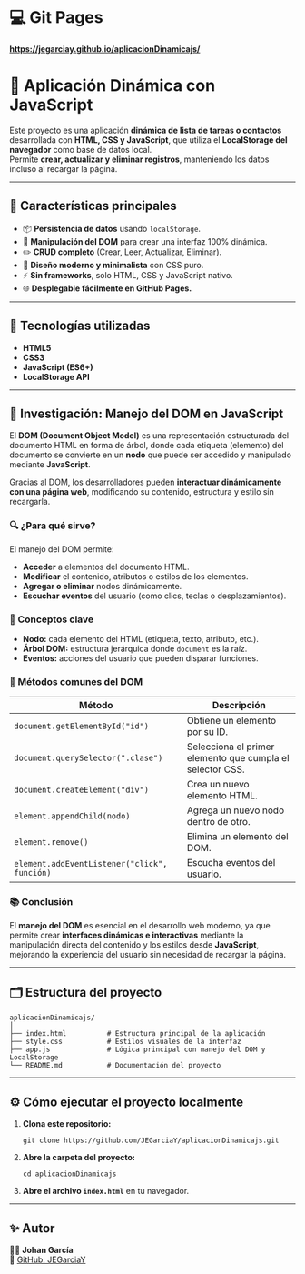 # 💻 Git Pages
**https://jegarciay.github.io/aplicacionDinamicajs/**

# 🧠 Aplicación Dinámica con JavaScript

Este proyecto es una aplicación **dinámica de lista de tareas o contactos** desarrollada con **HTML, CSS y JavaScript**, que utiliza el **LocalStorage del navegador** como base de datos local.  
Permite **crear, actualizar y eliminar registros**, manteniendo los datos incluso al recargar la página.

---

## 🚀 Características principales

- 📦 **Persistencia de datos** usando `localStorage`.
- 🧩 **Manipulación del DOM** para crear una interfaz 100% dinámica.
- ✏️ **CRUD completo** (Crear, Leer, Actualizar, Eliminar).
- 🎨 **Diseño moderno y minimalista** con CSS puro.
- ⚡ **Sin frameworks**, solo HTML, CSS y JavaScript nativo.
- 🌐 **Desplegable fácilmente en GitHub Pages.**

---

## 🧰 Tecnologías utilizadas

- **HTML5**
- **CSS3**
- **JavaScript (ES6+)**
- **LocalStorage API**

---

## 🧩 Investigación: Manejo del DOM en JavaScript

El **DOM (Document Object Model)** es una representación estructurada del documento HTML en forma de árbol, donde cada etiqueta (elemento) del documento se convierte en un **nodo** que puede ser accedido y manipulado mediante **JavaScript**.

Gracias al DOM, los desarrolladores pueden **interactuar dinámicamente con una página web**, modificando su contenido, estructura y estilo sin recargarla.

### 🔍 ¿Para qué sirve?

El manejo del DOM permite:
- **Acceder** a elementos del documento HTML.  
- **Modificar** el contenido, atributos o estilos de los elementos.  
- **Agregar o eliminar** nodos dinámicamente.  
- **Escuchar eventos** del usuario (como clics, teclas o desplazamientos).  

### 🧠 Conceptos clave

- **Nodo:** cada elemento del HTML (etiqueta, texto, atributo, etc.).  
- **Árbol DOM:** estructura jerárquica donde `document` es la raíz.  
- **Eventos:** acciones del usuario que pueden disparar funciones.  

### 🧰 Métodos comunes del DOM

| Método | Descripción |
|--------|--------------|
| `document.getElementById("id")` | Obtiene un elemento por su ID. |
| `document.querySelector(".clase")` | Selecciona el primer elemento que cumpla el selector CSS. |
| `document.createElement("div")` | Crea un nuevo elemento HTML. |
| `element.appendChild(nodo)` | Agrega un nuevo nodo dentro de otro. |
| `element.remove()` | Elimina un elemento del DOM. |
| `element.addEventListener("click", función)` | Escucha eventos del usuario. |

### 📚 Conclusión

El **manejo del DOM** es esencial en el desarrollo web moderno, ya que permite crear **interfaces dinámicas e interactivas** mediante la manipulación directa del contenido y los estilos desde **JavaScript**, mejorando la experiencia del usuario sin necesidad de recargar la página.

---

## 🗂️ Estructura del proyecto

```
aplicacionDinamicajs/
│
├── index.html          # Estructura principal de la aplicación
├── style.css           # Estilos visuales de la interfaz
├── app.js              # Lógica principal con manejo del DOM y LocalStorage
└── README.md           # Documentación del proyecto
```

---

## ⚙️ Cómo ejecutar el proyecto localmente

1. **Clona este repositorio:**
   ```
   git clone https://github.com/JEGarciaY/aplicacionDinamicajs.git
   ```

2. **Abre la carpeta del proyecto:**
   ```
   cd aplicacionDinamicajs
   ```

3. **Abre el archivo `index.html`** en tu navegador.

---

## ✨ Autor

👨‍💻 **Johan García**  
📎 [GitHub: JEGarciaY](https://github.com/JEGarciaY)
